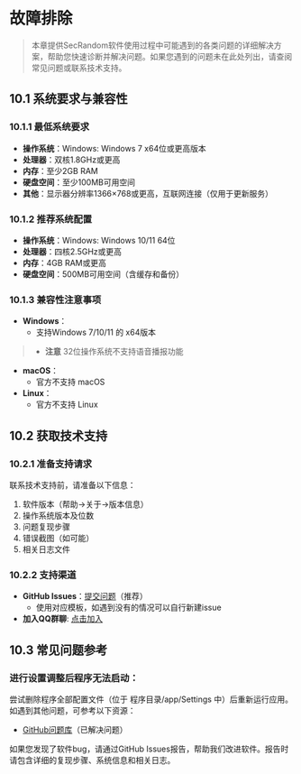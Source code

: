 # 故障排除

<ArticleMetadata />

> 本章提供SecRandom软件使用过程中可能遇到的各类问题的详细解决方案，帮助您快速诊断并解决问题。如果您遇到的问题未在此处列出，请查阅常见问题或联系技术支持。

## 10.1 系统要求与兼容性

### 10.1.1 最低系统要求
- **操作系统**：Windows: Windows 7 x64位或更高版本
- **处理器**：双核1.8GHz或更高
- **内存**：至少2GB RAM
- **硬盘空间**：至少100MB可用空间
- **其他**：显示器分辨率1366×768或更高，互联网连接（仅用于更新服务）

### 10.1.2 推荐系统配置
- **操作系统**：Windows: Windows 10/11 64位
- **处理器**：四核2.5GHz或更高
- **内存**：4GB RAM或更高
- **硬盘空间**：500MB可用空间（含缓存和备份）

### 10.1.3 兼容性注意事项
- **Windows**：
  - 支持Windows 7/10/11 的 x64版本
> - **注意**
> 32位操作系统不支持语音播报功能
- **macOS**：
  - 官方不支持 macOS
- **Linux**：
  - 官方不支持 Linux

## 10.2 获取技术支持

### 10.2.1 准备支持请求

联系技术支持前，请准备以下信息：
1. 软件版本（帮助→关于→版本信息）
2. 操作系统版本及位数
3. 问题复现步骤
4. 错误截图（如可能）
5. 相关日志文件

### 10.2.2 支持渠道

- **GitHub Issues**：[提交问题](https://github.com/SECTL/SecRandom/issues)（推荐）
  - 使用对应模板，如遇到没有的情况可以自行新建issue
- **加入QQ群聊**: [点击加入](https://qm.qq.com/q/xKPIYiTDRC)

## 10.3 常见问题参考
### 进行设置调整后程序无法启动：
  尝试删除程序全部配置文件（位于 程序目录/app/Settings 中）后重新运行应用。
如遇到其他问题，可参考以下资源：
- [GitHub问题库](https://github.com/SECTL/SecRandom/issues?q=is%3Aissue+is%3Aclosed)（已解决问题）

如果您发现了软件bug，请通过GitHub Issues报告，帮助我们改进软件。报告时请包含详细的复现步骤、系统信息和相关日志。